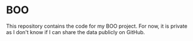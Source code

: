 # BOO

This repository contains the code for my BOO project. For now, it is private as I don't know if I can share the data publicly on GitHub.

